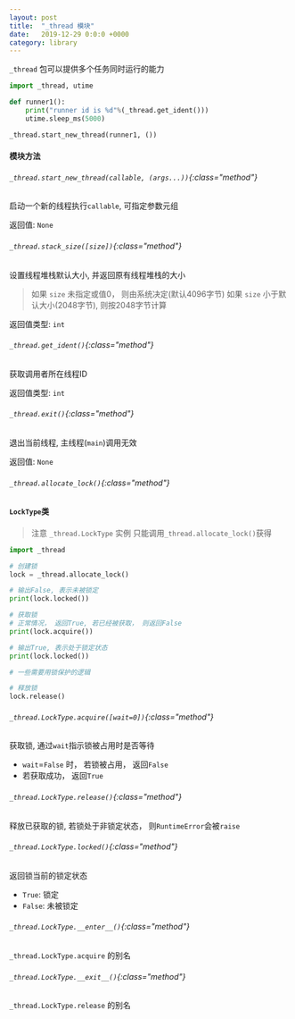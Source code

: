 ```yaml
---
layout: post
title:  "_thread 模块"
date:   2019-12-29 0:0:0 +0000
category: library
---
```


`_thread` 包可以提供多个任务同时运行的能力

```python
import _thread, utime

def runner1():
    print("runner id is %d"%(_thread.get_ident()))
    utime.sleep_ms(5000)

_thread.start_new_thread(runner1, ())

```


#### 模块方法

###### `_thread.start_new_thread(callable, (args...))`{:class="method"}

启动一个新的线程执行`callable`, 可指定参数元组

返回值: `None`


###### `_thread.stack_size([size])`{:class="method"}

设置线程堆栈默认大小, 并返回原有线程堆栈的大小
> 如果 `size` 未指定或值0， 则由系统决定(默认4096字节)
> 如果  `size` 小于默认大小(2048字节), 则按2048字节计算

返回值类型: `int`

###### `_thread.get_ident()`{:class="method"}

获取调用者所在线程ID

返回值类型: `int`


###### `_thread.exit()`{:class="method"}

退出当前线程, 主线程(`main`)调用无效

返回值: `None`


###### `_thread.allocate_lock()`{:class="method"}


#### `LockType`类

> 注意 `_thread.LockType` 实例 只能调用`_thread.allocate_lock()`获得

```python
import _thread

# 创建锁
lock = _thread.allocate_lock()

# 输出False, 表示未被锁定
print(lock.locked()) 

# 获取锁
# 正常情况， 返回True, 若已经被获取， 则返回False
print(lock.acquire())

# 输出True, 表示处于锁定状态
print(lock.locked())

# 一些需要用锁保护的逻辑

# 释放锁
lock.release()
```

###### `_thread.LockType.acquire([wait=0])`{:class="method"}

获取锁, 通过`wait`指示锁被占用时是否等待

- `wait`=`False` 时， 若锁被占用， 返回`False`
- 若获取成功， 返回`True`

###### `_thread.LockType.release()`{:class="method"}

释放已获取的锁, 若锁处于非锁定状态， 则`RuntimeError`会被`raise`


###### `_thread.LockType.locked()`{:class="method"}
返回锁当前的锁定状态
- `True`: 锁定
- `False`: 未被锁定


###### `_thread.LockType.__enter__()`{:class="method"}
`_thread.LockType.acquire` 的别名

###### `_thread.LockType.__exit__()`{:class="method"}
`_thread.LockType.release` 的别名

<br><br><br><br>
